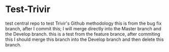 # Test-Trivir
test central repo to test Trivir's Github methodology
this is from the bug fix branch, after I commit this; I will merge directly into the Master branch and the Develop branch.
this is a test from the feature brance, after commiting this I should merge this branch into the Develop branch and then delete this branch.



